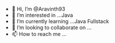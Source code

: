 - 👋 Hi, I’m @Aravinth93
- 👀 I’m interested in ...Java 
- 🌱 I’m currently learning ...Java Fullstack
- 💞️ I’m looking to collaborate on ...
- 📫 How to reach me ...

<!---
Aravinth93/Aravinth93 is a ✨ special ✨ repository because its `README.md` (this file) appears on your GitHub profile.
You can click the Preview link to take a look at your changes.
--->

